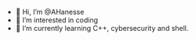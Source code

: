 - 👋 Hi, I’m @AHanesse
- 👀 I’m interested in coding
- 🌱 I’m currently learning C++, cybersecurity and shell.
